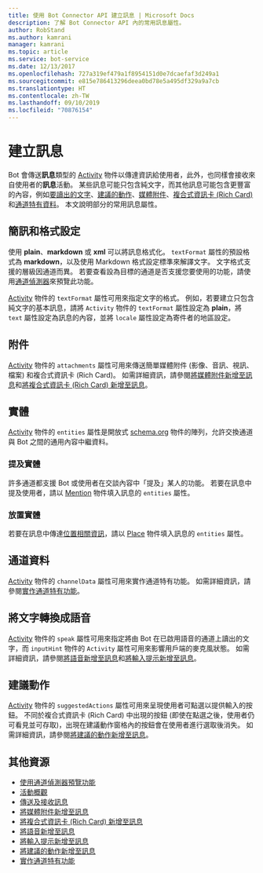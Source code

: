 ```yaml
---
title: 使用 Bot Connector API 建立訊息 | Microsoft Docs
description: 了解 Bot Connector API 內的常用訊息屬性。
author: RobStand
ms.author: kamrani
manager: kamrani
ms.topic: article
ms.service: bot-service
ms.date: 12/13/2017
ms.openlocfilehash: 727a319ef479a1f8954151d0e7dcaefaf3d249a1
ms.sourcegitcommit: e815e786413296deea0bd78e5a495df329a9a7cb
ms.translationtype: HT
ms.contentlocale: zh-TW
ms.lasthandoff: 09/10/2019
ms.locfileid: "70876154"
---
```

# <a name="create-messages"></a>建立訊息

Bot 會傳送**訊息**類型的 [Activity][] 物件以傳達資訊給使用者，此外，也同樣會接收來自使用者的**訊息**活動。 某些訊息可能只包含純文字，而其他訊息可能包含更豐富的內容，例如[要讀出的文字](bot-framework-rest-connector-text-to-speech.md)、[建議的動作](bot-framework-rest-connector-add-suggested-actions.md)、[媒體附件](bot-framework-rest-connector-add-media-attachments.md)、[複合式資訊卡 (Rich Card)](bot-framework-rest-connector-add-rich-cards.md) 和[通道特有資料](bot-framework-rest-connector-channeldata.md)。 本文說明部分的常用訊息屬性。

## <a name="message-text-and-formatting"></a>簡訊和格式設定

使用 **plain**、**markdown** 或 **xml** 可以將訊息格式化。 `textFormat` 屬性的預設格式為 **markdown**，以及使用 Markdown 格式設定標準來解譯文字。 文字格式支援的層級因通道而異。 若要查看設為目標的通道是否支援您要使用的功能，請使用[通道偵測器][ChannelInspector]來預覽此功能。 

[Activity][] 物件的 `textFormat` 屬性可用來指定文字的格式。 例如，若要建立只包含純文字的基本訊息，請將 `Activity` 物件的 `textFormat` 屬性設定為 **plain**，將 `text` 屬性設定為訊息的內容，並將 `locale` 屬性設定為寄件者的地區設定。 

## <a name="attachments"></a>附件

[Activity][] 物件的 `attachments` 屬性可用來傳送簡單媒體附件 (影像、音訊、視訊、檔案) 和複合式資訊卡 (Rich Card)。 如需詳細資訊，請參閱[將媒體附件新增至訊息](bot-framework-rest-connector-add-media-attachments.md)和[將複合式資訊卡 (Rich Card) 新增至訊息](bot-framework-rest-connector-add-rich-cards.md)。

## <a name="entities"></a>實體

[Activity][] 物件的 `entities` 屬性是開放式 <a href="http://schema.org/" target="_blank">schema.org</a> 物件的陣列，允許交換通道與 Bot 之間的通用內容中繼資料。

### <a name="mention-entities"></a>提及實體

許多通道都支援 Bot 或使用者在交談內容中「提及」某人的功能。 若要在訊息中提及使用者，請以 [Mention][] 物件填入訊息的 `entities` 屬性。 

### <a name="place-entities"></a>放置實體

若要在訊息中傳達<a href="https://schema.org/Place" target="_blank">位置相關資訊</a>，請以 [Place][] 物件填入訊息的 `entities` 屬性。 

## <a name="channel-data"></a>通道資料

[Activity][] 物件的 `channelData` 屬性可用來實作通道特有功能。 如需詳細資訊，請參閱[實作通道特有功能](bot-framework-rest-connector-channeldata.md)。

## <a name="text-to-speech"></a>將文字轉換成語音

[Activity][] 物件的 `speak` 屬性可用來指定將由 Bot 在已啟用語音的通道上讀出的文字，而 `inputHint` 物件的 `Activity` 屬性可用來影響用戶端的麥克風狀態。 如需詳細資訊，請參閱[將語音新增至訊息](bot-framework-rest-connector-text-to-speech.md)和[將輸入提示新增至訊息](bot-framework-rest-connector-add-input-hints.md)。

## <a name="suggested-actions"></a>建議動作

[Activity][] 物件的 `suggestedActions` 屬性可用來呈現使用者可點選以提供輸入的按鈕。 不同於複合式資訊卡 (Rich Card) 中出現的按鈕 (即使在點選之後，使用者仍可看見並可存取)，出現在建議動作窗格內的按鈕會在使用者進行選取後消失。 如需詳細資訊，請參閱[將建議的動作新增至訊息](bot-framework-rest-connector-add-suggested-actions.md)。

## <a name="additional-resources"></a>其他資源

- [使用通道偵測器預覽功能][ChannelInspector]
- [活動概觀](https://aka.ms/botSpecs-activitySchema)
- [傳送及接收訊息](bot-framework-rest-connector-send-and-receive-messages.md)
- [將媒體附件新增至訊息](bot-framework-rest-connector-add-media-attachments.md)
- [將複合式資訊卡 (Rich Card) 新增至訊息](bot-framework-rest-connector-add-rich-cards.md)
- [將語音新增至訊息](bot-framework-rest-connector-text-to-speech.md)
- [將輸入提示新增至訊息](bot-framework-rest-connector-add-input-hints.md)
- [將建議的動作新增至訊息](bot-framework-rest-connector-add-suggested-actions.md)
- [實作通道特有功能](bot-framework-rest-connector-channeldata.md)

[ChannelInspector]: ../bot-service-channel-inspector.md
[textFormating]: ../bot-service-channel-inspector.md#text-formatting

[Activity]: bot-framework-rest-connector-api-reference.md#activity-object
[Mention]: bot-framework-rest-connector-api-reference.md#mention-object
[Place]: bot-framework-rest-connector-api-reference.md#place-object
